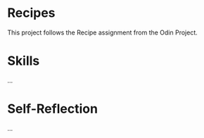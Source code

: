 # Recipes
This project follows the Recipe assignment from the Odin Project.

# Skills
...

# Self-Reflection
...
